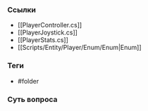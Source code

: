 ### Ссылки
- [[PlayerController.cs]]
- [[PlayerJoystick.cs]]
- [[PlayerStats.cs]]
- [[Scripts/Entity/Player/Enum/Enum|Enum]]
### Теги
- #folder
### Суть вопроса